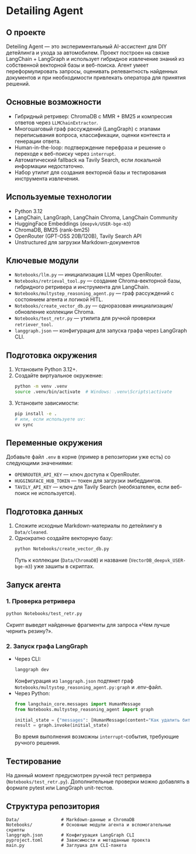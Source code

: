 # Detailing Agent

## О проекте
Deteiling Agent — это экспериментальный AI-ассистент для DIY детейлинга и ухода за автомобилем. Проект построен на связке LangChain + LangGraph и использует гибридное извлечение знаний из собственной векторной базы и веб-поиска. Агент умеет переформулировать запросы, оценивать релевантность найденных документов и при необходимости привлекать оператора для принятия решений.

## Основные возможности
- Гибридный ретривер: ChromaDB с MMR + BM25 и компрессия ответов через `LLMChainExtractor`.
- Многошаговый граф рассуждений (LangGraph) с этапами переписывания вопроса, классификации, оценки контекста и генерации ответа.
- Human-in-the-loop: подтверждение перефраза и решение о переходе к веб-поиску через `interrupt`.
- Автоматический fallback на Tavily Search, если локальной информации недостаточно.
- Набор утилит для создания векторной базы и тестирования инструмента извлечения.

## Используемые технологии
- Python 3.12
- LangChain, LangGraph, LangChain Chroma, LangChain Community
- HuggingFace Embeddings (`deepvk/USER-bge-m3`)
- ChromaDB, BM25 (rank-bm25)
- OpenRouter (GPT-OSS 20B/120B), Tavily Search API
- Unstructured для загрузки Markdown-документов

## Ключевые модули
- `Notebooks/llm.py` — инициализация LLM через OpenRouter.
- `Notebooks/retrieval_tool.py` — создание Chroma-векторной базы, гибридного ретривера и инструмента для LangChain.
- `Notebooks/multystep_reasoning_agent.py` — граф рассуждений с состоянием агента и логикой HITL.
- `Notebooks/create_vector_db.py` — одноразовая инициализация/обновление коллекции Chroma.
- `Notebooks/test_retr.py` — утилита для ручной проверки `retriever_tool`.
- `langgraph.json` — конфигурация для запуска графа через LangGraph CLI.

## Подготовка окружения
1. Установите Python 3.12+.
2. Создайте виртуальное окружение:
   ```bash
   python -m venv .venv
   source .venv/bin/activate  # Windows: .venv\Scripts\activate
   ```
3. Установите зависимости:
   ```bash
   pip install -e .
   # или, если используете uv:
   uv sync
   ```

## Переменные окружения
Добавьте файл `.env` в корне (пример в репозитории уже есть) со следующими значениями:

- `OPENROUTER_API_KEY` — ключ доступа к OpenRouter.
- `HUGGINGFACE_HUB_TOKEN` — токен для загрузки эмбеддингов.
- `TAVILY_API_KEY` — ключ для Tavily Search (необязателен, если веб-поиск не используется).

## Подготовка данных
1. Сложите исходные Markdown-материалы по детейлингу в `Data/cleaned`.
2. Однократно создайте векторную базу:
   ```bash
   python Notebooks/create_vector_db.py
   ```
   Путь к коллекции (`Data/ChromaDB`) и название (`VectorDB_deepvk_USER-bge-m3`) уже зашиты в скриптах.

## Запуск агента
### 1. Проверка ретривера
```bash
python Notebooks/test_retr.py
```
Скрипт выведет найденные фрагменты для запроса «Чем лучше чернить резину?».

### 2. Запуск графа LangGraph
- Через CLI:
  ```bash
  langgraph dev
  ```
  Конфигурация из `langgraph.json` подтянет граф `Notebooks/multystep_reasoning_agent.py:graph` и .env-файл.
- Через Python:
  ```python
  from langchain_core.messages import HumanMessage
  from Notebooks.multystep_reasoning_agent import graph

  initial_state = {"messages": [HumanMessage(content="Как удалить битум с кузова?")]}
  result = graph.invoke(initial_state)
  ```
  Во время выполнения возможны `interrupt`-события, требующие ручного решения.

## Тестирование
На данный момент предусмотрен ручной тест ретривера (`Notebooks/test_retr.py`). Дополнительные проверки можно добавлять в формате pytest или LangGraph unit-тестов.

## Структура репозитория
```
Data/                # Markdown-данные и ChromaDB
Notebooks/           # Основные модули агента и вспомогательные скрипты
langgraph.json       # Конфигурация LangGraph CLI
pyproject.toml       # Зависимости и метаданные проекта
main.py              # Заглушка для CLI-пакета
```
